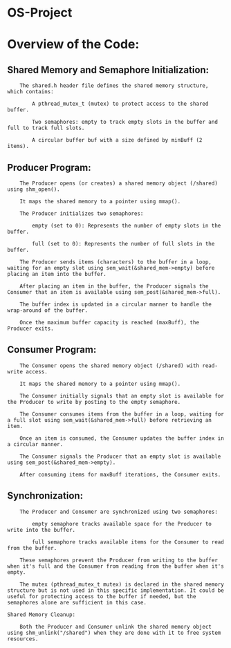 # OS-Project
# Overview of the Code:

##    Shared Memory and Semaphore Initialization:

        The shared.h header file defines the shared memory structure, which contains:

            A pthread_mutex_t (mutex) to protect access to the shared buffer.

            Two semaphores: empty to track empty slots in the buffer and full to track full slots.

            A circular buffer buf with a size defined by minBuff (2 items).

##    Producer Program:

        The Producer opens (or creates) a shared memory object (/shared) using shm_open().

        It maps the shared memory to a pointer using mmap().

        The Producer initializes two semaphores:

            empty (set to 0): Represents the number of empty slots in the buffer.

            full (set to 0): Represents the number of full slots in the buffer.

        The Producer sends items (characters) to the buffer in a loop, waiting for an empty slot using sem_wait(&shared_mem->empty) before placing an item into the buffer.

        After placing an item in the buffer, the Producer signals the Consumer that an item is available using sem_post(&shared_mem->full).

        The buffer index is updated in a circular manner to handle the wrap-around of the buffer.

        Once the maximum buffer capacity is reached (maxBuff), the Producer exits.

##    Consumer Program:

        The Consumer opens the shared memory object (/shared) with read-write access.

        It maps the shared memory to a pointer using mmap().

        The Consumer initially signals that an empty slot is available for the Producer to write by posting to the empty semaphore.

        The Consumer consumes items from the buffer in a loop, waiting for a full slot using sem_wait(&shared_mem->full) before retrieving an item.

        Once an item is consumed, the Consumer updates the buffer index in a circular manner.

        The Consumer signals the Producer that an empty slot is available using sem_post(&shared_mem->empty).

        After consuming items for maxBuff iterations, the Consumer exits.

##    Synchronization:

        The Producer and Consumer are synchronized using two semaphores:

            empty semaphore tracks available space for the Producer to write into the buffer.

            full semaphore tracks available items for the Consumer to read from the buffer.

        These semaphores prevent the Producer from writing to the buffer when it's full and the Consumer from reading from the buffer when it's empty.

        The mutex (pthread_mutex_t mutex) is declared in the shared memory structure but is not used in this specific implementation. It could be useful for protecting access to the buffer if needed, but the semaphores alone are sufficient in this case.

    Shared Memory Cleanup:

        Both the Producer and Consumer unlink the shared memory object using shm_unlink("/shared") when they are done with it to free system resources.
